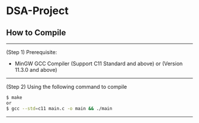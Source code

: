 # DSA-Project
## How to Compile
---
(Step 1)
Prerequisite:
- MinGW GCC Compiler (Support C11 Standard and above) or (Version 11.3.0 and above)
---
(Step 2)
Using the following command to compile
```sh
$ make
or
$ gcc --std=c11 main.c -o main && ./main
```
---
